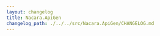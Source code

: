 ```yaml
---
layout: changelog
title: Nacara.ApiGen
changelog_path: ./../../src/Nacara.ApiGen/CHANGELOG.md
---
```


